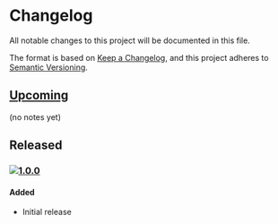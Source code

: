 [1.0.0]: https://github.com/Xunnamius/babel-plugin-transform-mjs-imports/releases/tag/1.0.0

[https://keepachangelog.com/en/1.0.0/]::

[types of changes]::
  [added]:: (for new features)
  [changed]:: (for changes in existing functionality)
  [deprecated]:: (for soon-to-be removed features)
  [removed]:: (for now removed features)
  [fixed]:: (for any bug fixes)
  [security]:: (in case of vulnerabilities)

# Changelog
All notable changes to this project will be documented in this file.

The format is based on [Keep a Changelog](https://keepachangelog.com/en/1.0.0/),
and this project adheres to [Semantic Versioning](https://semver.org/spec/v2.0.0.html).

## [Upcoming]

(no notes yet)

## Released

### [![1.0.0](https://api.ergodark.com/badges/github-tag-date/xunnamius/babel-plugin-transform-mjs-imports/1.0.0)][1.0.0]
#### Added
- Initial release

[Upcoming]: https://github.com/Xunnamius/babel-plugin-transform-mjs-imports/compare/main...develop
